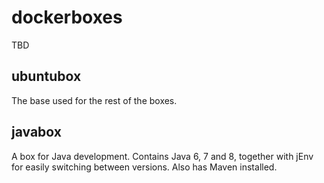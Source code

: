 # dockerboxes

TBD

## ubuntubox

The base used for the rest of the boxes.

## javabox

A box for Java development. Contains Java 6, 7 and 8, together with jEnv for
easily switching between versions. Also has Maven installed.

